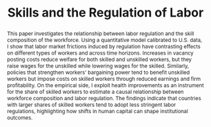 ---
title        : "Skills and the Regulation of Labor"
collection   : projects
permalink    : /projects/skills-and-labor-regulation
doilink      : https://www.usf.edu/arts-sciences/departments/economics/documents/wpaper/2025-03.pdf
journal      : 
year         :
coauthors    : 
abstract     : "This paper investigates the relationship between labor regulation and the skill composition of the workforce. Using a quantitative model calibrated to U.S. data, I show that labor market frictions induced by regulation have contrasting effects on different types of workers and across time horizons. Increases in vacancy posting costs reduce welfare for both skilled and unskilled workers, but they raise wages for the unskilled while lowering wages for the skilled. Similarly, policies that strengthen workers' bargaining power tend to benefit unskilled workers but impose costs on skilled workers through reduced earnings and firm profitability. On the empirical side, I exploit health improvements as an instrument for the share of skilled workers to estimate a causal relationship between workforce composition and labor regulation. The findings indicate that countries with larger shares of skilled workers tend to adopt less stringent labor regulations, highlighting how shifts in human capital can shape institutional outcomes."                
presentations:   
---